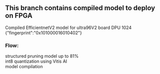## This branch contains compiled model to deploy on FPGA 

Compiled EfficientnetV2 model for ultra96V2 board DPU 1024 {"fingerprint":"0x101000016010402"} 
### Flow:  
structured pruning model up to 81%  
int8 quantization using Vitis AI  
model compilation  
